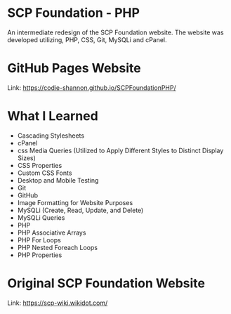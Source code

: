 # SCP Foundation - PHP
An intermediate redesign of the SCP Foundation website. The website was developed utilizing, PHP, CSS, Git, MySQLi and cPanel.


# GitHub Pages Website
Link: https://codie-shannon.github.io/SCPFoundationPHP/


# What I Learned
* Cascading Stylesheets
* cPanel
* css Media Queries (Utilized to Apply Different Styles to Distinct Display Sizes)
* CSS Properties
* Custom CSS Fonts
* Desktop and Mobile Testing
* Git
* GitHub
* Image Formatting for Website Purposes
* MySQLi (Create, Read, Update, and Delete)
* MySQLi Queries
* PHP
* PHP Associative Arrays
* PHP For Loops
* PHP Nested Foreach Loops
* PHP Properties


# Original SCP Foundation Website
Link: https://scp-wiki.wikidot.com/
